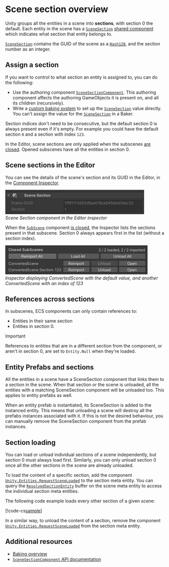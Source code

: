 # Scene section overview

Unity groups all the entities in a scene into **sections**, with section 0 the default. Each entity in the scene has a [`SceneSection`](xref:Unity.Entities.SceneSection) [shared component](components-shared.md) which indicates what section that entity belongs to. 

[`SceneSection`](xref:Unity.Entities.SceneSection) contains the GUID of the scene as a [`Hash128`](xref:Unity.Entities.Hash128), and the section number as an integer. 

## Assign a section

If you want to control to what section an entity is assigned to, you can do the following:

* Use the authoring component [`SceneSectionComponent`](xref:Unity.Entities.SceneSectionComponent). This authoring component affects the authoring GameObjects it is present on, and all its children (recursively).
* Write a [custom baking system](baking-baking-systems-overview.md) to set up the [`SceneSection`](xref:Unity.Entities.SceneSection) value directly. You can't assign the value for the [`SceneSection`](xref:Unity.Entities.SceneSection) in a Baker.

Section indices don't need to be consecutive, but the default section 0 is always present even if it's empty. For example you could have the default section `0` and a section with index `123`. 

In the Editor, scene sections are only applied when the subscenes [are closed](conversion-subscenes.md#subscene-component). Opened subscenes have all the entities in section 0.

## Scene sections in the Editor

You can see the details of the scene's section and its GUID in the Editor, in the [Component Inspector](editor-component-inspector.md).

![](images/SceneSectionInspector.png)<br/>_Scene Section component in the Editor inspector_

When the [`SubScene`](xref:Unity.Scenes.SubScene) component [is closed](conversion-subscenes.md#subscene-component), the Inspector lists the sections present in that subscene. Section 0 always appears first in the list (without a section index). 

![](images/scene_section.png)<br/>_Inspector displaying ConvertedScene with the default value, and another ConvertedScene with an index of 123_

## References across sections

In subscenes, ECS components can only contain references to:

* Entities in their same section 
* Entities in section 0. 

>[!IMPORTANT]
> References to entities that are in a different section from the component, or aren't in section 0, are set to `Entity.Null` when they're loaded.

## Entity Prefabs and sections

All the entities in a scene have a SceneSection component that links them to a section in the scene. When that section or the scene is unloaded, all the entities with a matching SceneSection component will be unloaded too. This applies to entity prefabs as well.

When an entity prefab is instantiated, its SceneSection is added to the instanced entity. This means that unloading a scene will destroy all the prefabs instances associated with it. If this is not the desired behaviour, you can manually remove the SceneSection component from the prefab instances.

## Section loading

You can load or unload individual sections of a scene independently, but section 0 must always load first. Similarly, you can only unload section 0 once all the other sections in the scene are already unloaded.

To load the content of a specific section, add the component [`Unity.Entities.RequestSceneLoaded`](xref:Unity.Entities.RequestSceneLoaded) to the section meta entity. You can query the [`ResolvedSectionEntity`](xref:Unity.Scenes.ResolvedSectionEntity) buffer on the scene meta entity to access the individual section meta entities.

The following code example loads every other section of a given scene:

[!code-cs[sample](../DocCodeSamples.Tests/StreamingExamples.cs#sceneloading_requestsections)]

In a similar way, to unload the content of a section, remove the component [`Unity.Entities.RequestSceneLoaded`](xref:Unity.Entities.RequestSceneLoaded) from the section meta entity.

## Additional resources

* [Baking overview](baking-overview.md)
* [`SceneSectionComponent` API documentation](xref:Unity.Entities.SceneSectionComponent)
